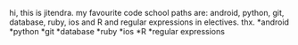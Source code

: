 hi, this is jitendra.
my favourite code school paths are: android, python, git, database, ruby, ios and R and regular expressions in electives.
thx.
*android
*python
*git
*database
*ruby
*ios
*R
*regular expressions
